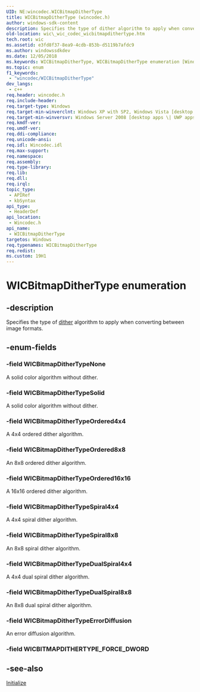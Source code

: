 ```yaml
---
UID: NE:wincodec.WICBitmapDitherType
title: WICBitmapDitherType (wincodec.h)
author: windows-sdk-content
description: Specifies the type of dither algorithm to apply when converting between image formats.
old-location: wic\_wic_codec_wicbitmapdithertype.htm
tech.root: wic
ms.assetid: e3fd8f37-8ea9-4cdb-853b-d5119b7afdc9
ms.author: windowssdkdev
ms.date: 12/05/2018
ms.keywords: WICBitmapDitherType, WICBitmapDitherType enumeration [Windows Imaging Component], WICBitmapDitherTypeDualSpiral4x4, WICBitmapDitherTypeDualSpiral8x8, WICBitmapDitherTypeErrorDiffusion, WICBitmapDitherTypeNone, WICBitmapDitherTypeOrdered16x16, WICBitmapDitherTypeOrdered4x4, WICBitmapDitherTypeOrdered8x8, WICBitmapDitherTypeSolid, WICBitmapDitherTypeSpiral4x4, WICBitmapDitherTypeSpiral8x8, _wic_codec_wicbitmapdithertype, wic._wic_codec_wicbitmapdithertype, wincodec/WICBitmapDitherType, wincodec/WICBitmapDitherTypeDualSpiral4x4, wincodec/WICBitmapDitherTypeDualSpiral8x8, wincodec/WICBitmapDitherTypeErrorDiffusion, wincodec/WICBitmapDitherTypeNone, wincodec/WICBitmapDitherTypeOrdered16x16, wincodec/WICBitmapDitherTypeOrdered4x4, wincodec/WICBitmapDitherTypeOrdered8x8, wincodec/WICBitmapDitherTypeSolid, wincodec/WICBitmapDitherTypeSpiral4x4, wincodec/WICBitmapDitherTypeSpiral8x8
ms.topic: enum
f1_keywords: 
 - "wincodec/WICBitmapDitherType"
dev_langs:
 - c++
req.header: wincodec.h
req.include-header: 
req.target-type: Windows
req.target-min-winverclnt: Windows XP with SP2, Windows Vista [desktop apps \| UWP apps]
req.target-min-winversvr: Windows Server 2008 [desktop apps \| UWP apps]
req.kmdf-ver: 
req.umdf-ver: 
req.ddi-compliance: 
req.unicode-ansi: 
req.idl: Wincodec.idl
req.max-support: 
req.namespace: 
req.assembly: 
req.type-library: 
req.lib: 
req.dll: 
req.irql: 
topic_type:
 - APIRef
 - kbSyntax
api_type:
 - HeaderDef
api_location:
 - Wincodec.h
api_name:
 - WICBitmapDitherType
targetos: Windows
req.typenames: WICBitmapDitherType
req.redist: 
ms.custom: 19H1
---
```


# WICBitmapDitherType enumeration


## -description


Specifies the type of <a href="https://docs.microsoft.com/">dither</a> algorithm to apply when converting between image formats.


## -enum-fields




### -field WICBitmapDitherTypeNone

A solid color algorithm without dither.


### -field WICBitmapDitherTypeSolid

A solid color algorithm without dither.


### -field WICBitmapDitherTypeOrdered4x4

A 4x4 ordered dither algorithm. 


### -field WICBitmapDitherTypeOrdered8x8

An 8x8 ordered dither algorithm.


### -field WICBitmapDitherTypeOrdered16x16

A 16x16 ordered dither algorithm.


### -field WICBitmapDitherTypeSpiral4x4

A 4x4 spiral dither algorithm.


### -field WICBitmapDitherTypeSpiral8x8

An 8x8 spiral dither algorithm.


### -field WICBitmapDitherTypeDualSpiral4x4

A 4x4 dual spiral dither algorithm.


### -field WICBitmapDitherTypeDualSpiral8x8

An 8x8 dual spiral dither algorithm.


### -field WICBitmapDitherTypeErrorDiffusion

An error diffusion algorithm.


### -field WICBITMAPDITHERTYPE_FORCE_DWORD




## -see-also




<a href="https://docs.microsoft.com/windows/desktop/api/wincodec/nf-wincodec-iwicformatconverter-initialize">Initialize</a>
 

 

